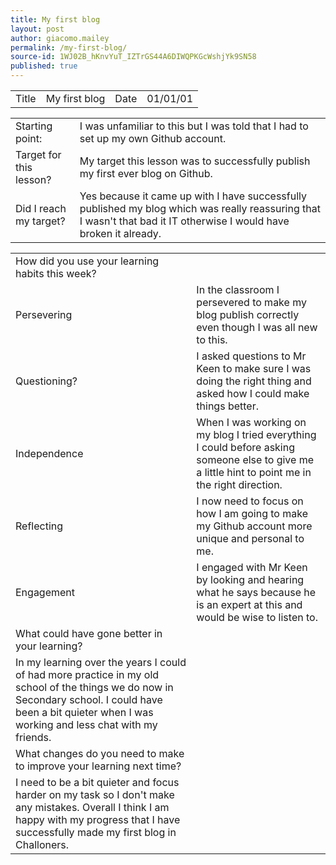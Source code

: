 ```yaml
---
title: My first blog
layout: post
author: giacomo.mailey
permalink: /my-first-blog/
source-id: 1WJ02B_hKnvYuT_IZTrGS44A6DIWQPKGcWshjYk9SN58
published: true
---
```

<table>
  <tr>
    <td>Title</td>
    <td>My first blog</td>
    <td>Date</td>
    <td>01/01/01</td>
  </tr>
</table>


<table>
  <tr>
    <td>Starting point:</td>
    <td>I was unfamiliar to this but I was told that I had to set up my own Github account.</td>
  </tr>
  <tr>
    <td>Target for this lesson?</td>
    <td>My target this lesson was to successfully publish my first ever blog on Github.</td>
  </tr>
  <tr>
    <td>Did I reach my target? </td>
    <td>Yes because it came up with I have successfully published my blog which was really reassuring that I wasn't that bad it IT otherwise I would have broken it already.</td>
  </tr>
</table>


<table>
  <tr>
    <td>How did you use your learning habits this week?</td>
    <td></td>
  </tr>
  <tr>
    <td>Persevering</td>
    <td>In the classroom I persevered to make my blog publish correctly even though I was all new to this.</td>
  </tr>
  <tr>
    <td>Questioning?</td>
    <td>I asked questions to Mr Keen to make sure I was doing the right thing and asked how I could make things better.</td>
  </tr>
  <tr>
    <td>Independence</td>
    <td>When I was working on my blog I tried everything I could before asking someone else to give me a little hint to point me in the right direction.</td>
  </tr>
  <tr>
    <td>Reflecting</td>
    <td>I now need to focus on how I am going to make my Github account more unique and personal to me.</td>
  </tr>
  <tr>
    <td>Engagement</td>
    <td>I engaged with Mr Keen by looking and hearing what he says because he is an expert at this and would be wise to listen to.</td>
  </tr>
  <tr>
    <td>What could have gone better in your learning?</td>
    <td></td>
  </tr>
  <tr>
    <td>In my learning over the years I could of had more practice in my old school of the things we do now in Secondary school. I could have been a bit quieter when I was working and less chat with my friends.</td>
    <td></td>
  </tr>
  <tr>
    <td>What changes do you need to make to improve your learning next time?</td>
    <td></td>
  </tr>
  <tr>
    <td>I need to be a bit quieter and focus harder on my task so I don't make any mistakes. Overall I think I am happy with my progress that I have successfully made my first blog in Challoners.</td>
    <td></td>
  </tr>
</table>



